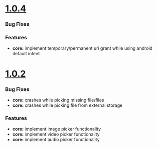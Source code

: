 # [1.0.4](2019-05-1)


### Bug Fixes

### Features

* **core:** implement temporary/permanent uri grant while using android default intent


# [1.0.2](2019-04-18)


### Bug Fixes

* **core:** crashes while picking missing file/files 
* **core:** crashes while picking file from external storage 



### Features

* **core:** implement image picker functionality
* **core:** implement video picker functionality
* **core:** implement audio picker functionality